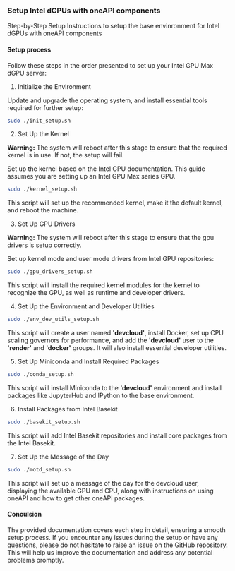 ### Setup Intel dGPUs with oneAPI components

Step-by-Step Setup Instructions to setup the base envinronment for Intel dGPUs with oneAPI components

#### Setup process

Follow these steps in the order presented to set up your Intel GPU Max dGPU server:

1.  Initialize the Environment

Update and upgrade the operating system, and install essential tools required for further setup:

```bash
sudo ./init_setup.sh
```

2.  Set Up the Kernel

**Warning:** The system will reboot after this stage to ensure that the required kernel is in use. If not, the setup will fail.

Set up the kernel based on the Intel GPU documentation. This guide assumes you are setting up an Intel GPU Max series GPU.

```bash
sudo ./kernel_setup.sh
```

This script will set up the recommended kernel, make it the default kernel, and reboot the machine.

3.  Set Up GPU Drivers

**Warning:** The system will reboot after this stage to ensure that the gpu drivers is setup correctly.

Set up kernel mode and user mode drivers from Intel GPU repositories:

```bash
sudo ./gpu_drivers_setup.sh
```

This script will install the required kernel modules for the kernel to recognize the GPU, as well as runtime and developer drivers.

4.  Set Up the Environment and Developer Utilities

```bash
sudo ./env_dev_utils_setup.sh
```

This script will create a user named **'devcloud'**, install Docker, set up CPU scaling governors for performance, and add the **'devcloud'** user to the **'render'** and **'docker'** groups. It will also install essential developer utilities.

5.  Set Up Miniconda and Install Required Packages

```bash
sudo ./conda_setup.sh
```

This script will install Miniconda to the **'devcloud'** environment and install packages like JupyterHub and IPython to the base environment.

6.  Install Packages from Intel Basekit

```bash
sudo ./basekit_setup.sh
```

This script will add Intel Basekit repositories and install core packages from the Intel Basekit.

7.  Set Up the Message of the Day

```bash
sudo ./motd_setup.sh
```

This script will set up a message of the day for the devcloud user, displaying the available GPU and CPU, along with instructions on using oneAPI and how to get other oneAPI packages.

#### Conculsion

The provided documentation covers each step in detail, ensuring a smooth setup process. If you encounter any issues during the setup or have any questions, please do not hesitate to raise an issue on the GitHub repository. This will help us improve the documentation and address any potential problems promptly.
